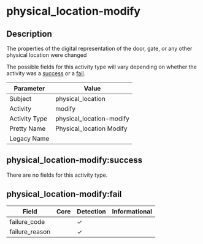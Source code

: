 physical_location-modify
========================

Description
-----------
The properties of the digital representation of the door, gate, or any other physical location were changed

The possible fields for this activity type will vary depending on whether the activity was a [success](#physical_location-modifysuccess) or a [fail](#physical_location-modifyfail).

| Parameter     | Value                    |
| ------------- | ------------------------ |
| Subject       | physical_location        |
| Activity      | modify                   |
| Activity Type | physical_location-modify |
| Pretty Name   | Physical_location Modify |
| Legacy Name   |                          |

physical_location-modify:success
--------------------------------

There are no fields for this activity type.


physical_location-modify:fail
-----------------------------

| Field          | Core | Detection | Informational |
| -------------- | ---- | --------- | ------------- |
| failure_code   |      | &#10003;  |               |
| failure_reason |      | &#10003;  |               |